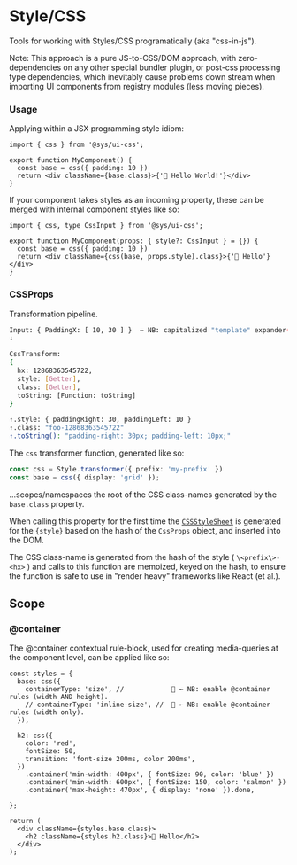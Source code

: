 # Style/CSS
Tools for working with Styles/CSS programatically (aka "css-in-js").

Note: This approach is a pure JS-to-CSS/DOM approach, with zero-dependencies on any other
special bundler plugin, or post-css processing type dependencies, which inevitably cause 
problems down stream when importing UI components from registry modules (less moving pieces).


### Usage
Applying within a JSX programming style idiom:

```tsx
import { css } from '@sys/ui-css';

export function MyComponent() {
  const base = css({ padding: 10 })
  return <div className={base.class}>{'👋 Hello World!'}</div>
}
```

If your component takes styles as an incoming property, these can be merged with 
internal component styles like so:


```tsx
import { css, type CssInput } from '@sys/ui-css';

export function MyComponent(props: { style?: CssInput } = {}) {
  const base = css({ padding: 10 })
  return <div className={css(base, props.style).class}>{'👋 Hello'}</div>
}
```



### CSSProps
Transformation pipeline.

```bash
Input: { PaddingX: [ 10, 30 ] }  ← NB: capitalized "template" expander(s).
↓

CssTransform:
{
  hx: 12868363545722,
  style: [Getter],
  class: [Getter],
  toString: [Function: toString]
}

↑.style: { paddingRight: 30, paddingLeft: 10 }
↑.class: "foo-12868363545722"
↑.toString(): "padding-right: 30px; padding-left: 10px;"

```

The `css` transformer function, generated like so:

```ts
const css = Style.transformer({ prefix: 'my-prefix' })
const base = css({ display: 'grid' });
```

...scopes/namespaces the root of the CSS class-names generated by the `base.class` property.  

When calling this property for the first time the [`CSSStyleSheet`](https://developer.mozilla.org/en-US/docs/Web/API/CSSStyleSheet) is generated
for the `{style}` based on the hash of the `CssProps` object, and inserted into the DOM.

The CSS class-name is generated from the hash of the style ( `\<prefix\>-<hx>` ) 
and calls to this function are memoized, keyed on the hash, to ensure the function 
is safe to use in "render heavy" frameworks like React (et al.).

## Scope

### @container 

The @container contextual rule-block, used for creating media-queries at the component level, can be
applied like so:

```tsx
const styles = {
  base: css({
    containerType: 'size', //            🌼 ← NB: enable @container rules (width AND height).
    // containerType: 'inline-size', //  🌼 ← NB: enable @container rules (width only).
  }),

  h2: css({
    color: 'red',
    fontSize: 50,
    transition: 'font-size 200ms, color 200ms',
  })
    .container('min-width: 400px', { fontSize: 90, color: 'blue' })
    .container('min-width: 600px', { fontSize: 150, color: 'salmon' })
    .container('max-height: 470px', { display: 'none' }).done,

};

return (
  <div className={styles.base.class}>
    <h2 className={styles.h2.class}>👋 Hello</h2>
  </div>
);
```

